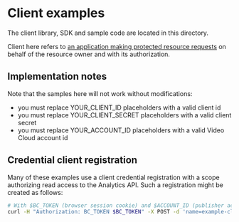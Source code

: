 # Client examples

The client library, SDK and sample code are located in this directory.

Client here refers to
[an application making protected resource requests][client-def] on
behalf of the resource owner and with its authorization.

[client-def]: http://tools.ietf.org/html/draft-ietf-oauth-v2-25#section-1.1

## Implementation notes

Note that the samples here will not work without modifications:

* you must replace YOUR_CLIENT_ID placeholders with a valid client id
* you must replace YOUR_CLIENT_SECRET placeholders with a valid client secret
* you must replace YOUR_ACCOUNT_ID placeholders with a valid Video Cloud account id


## Credential client registration

Many of these examples use a client credential registration with a
scope authorizing read access to the Analytics API. Such a
registration might be created as follows:

```sh
# With $BC_TOKEN (browser session cookie) and $ACCOUNT_ID (publisher account) variables:
curl -H "Authorization: BC_TOKEN $BC_TOKEN" -X POST -d 'name=example-client&maximum_scope=[{"identity":{"type":"video-cloud-account","account-id":'$ACCOUNT_ID'},"operations":["video-cloud/analytics/read"]}]' https://oauth.brightcove.com/v3/client_credentials
```
